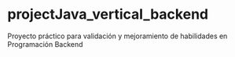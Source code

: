 # projectJava_vertical_backend
Proyecto práctico para validación y mejoramiento de habilidades en Programación Backend
